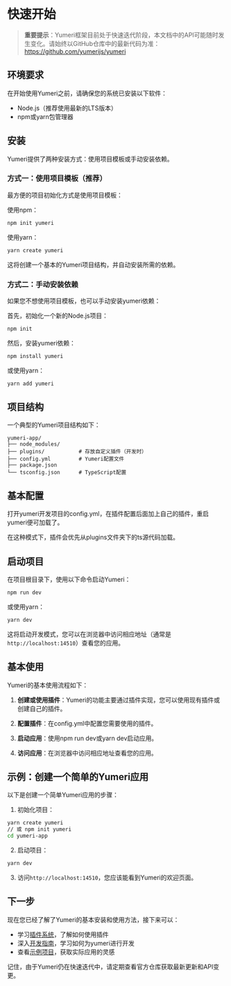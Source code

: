 # 快速开始

> **重要提示**：Yumeri框架目前处于快速迭代阶段，本文档中的API可能随时发生变化。请始终以GitHub仓库中的最新代码为准：https://github.com/yumerijs/yumeri

## 环境要求

在开始使用Yumeri之前，请确保您的系统已安装以下软件：

- Node.js（推荐使用最新的LTS版本）
- npm或yarn包管理器

## 安装

Yumeri提供了两种安装方式：使用项目模板或手动安装依赖。

### 方式一：使用项目模板（推荐）

最方便的项目初始化方式是使用项目模板：

使用npm：

```bash
npm init yumeri
```

使用yarn：

```bash
yarn create yumeri
```

这将创建一个基本的Yumeri项目结构，并自动安装所需的依赖。

### 方式二：手动安装依赖

如果您不想使用项目模板，也可以手动安装yumeri依赖：

首先，初始化一个新的Node.js项目：

```bash
npm init
```

然后，安装yumeri依赖：

```bash
npm install yumeri
```

或使用yarn：

```bash
yarn add yumeri
```

## 项目结构

一个典型的Yumeri项目结构如下：

```
yumeri-app/
├── node_modules/
├── plugins/           # 存放自定义插件（开发时）
├── config.yml         # Yumeri配置文件
├── package.json
└── tsconfig.json      # TypeScript配置
```

## 基本配置

打开yumeri开发项目的config.yml，在插件配置后面加上自己的插件，重启yumeri便可加载了。

在这种模式下，插件会优先从plugins文件夹下的ts源代码加载。

## 启动项目

在项目根目录下，使用以下命令启动Yumeri：

```bash
npm run dev
```

或使用yarn：

```bash
yarn dev
```

这将启动开发模式，您可以在浏览器中访问相应地址（通常是`http://localhost:14510`）查看您的应用。

## 基本使用

Yumeri的基本使用流程如下：

1. **创建或使用插件**：Yumeri的功能主要通过插件实现，您可以使用现有插件或创建自己的插件。

2. **配置插件**：在config.yml中配置您需要使用的插件。

3. **启动应用**：使用npm run dev或yarn dev启动应用。

4. **访问应用**：在浏览器中访问相应地址查看您的应用。

## 示例：创建一个简单的Yumeri应用

以下是创建一个简单Yumeri应用的步骤：

1. 初始化项目：

```bash
yarn create yumeri
// 或 npm init yumeri
cd yumeri-app
```

2. 启动项目：

```bash
yarn dev
```

3. 访问`http://localhost:14510`，您应该能看到Yumeri的欢迎页面。

## 下一步

现在您已经了解了Yumeri的基本安装和使用方法，接下来可以：

- 学习[插件系统](./plugin.md)，了解如何使用插件
- 深入[开发指南](/dev/index.md)，学习如何为yumeri进行开发
- 查看[示例项目](https://github.com/yumerijs/yumeri/tree/main/plugins)，获取实际应用的灵感

记住，由于Yumeri仍在快速迭代中，请定期查看官方仓库获取最新更新和API变更。
